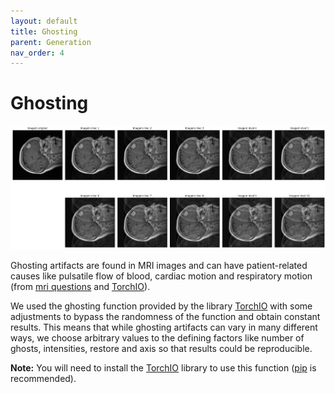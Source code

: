 ```yaml
---
layout: default
title: Ghosting
parent: Generation
nav_order: 4
---
```


# Ghosting
![Ghosting examples](ghosting.png)

Ghosting artifacts are found in MRI images and can have patient-related causes like pulsatile flow of blood, cardiac motion and respiratory motion (from [mri questions](https://mriquestions.com/why-discrete-ghosts.html) and [TorchIO](https://torchio.readthedocs.io/transforms/augmentation.html#torchio.transforms.RandomGhosting)).

We used the ghosting function provided by the library [TorchIO](https://torchio.readthedocs.io/transforms/augmentation.html) with some adjustments to bypass the randomness of the function and obtain constant results. This means that while ghosting artifacts can vary in many different ways, we choose arbitrary values to the defining factors like number of ghosts, intensities, restore and axis so that results could be reproducible.

**Note:** You will need to install the [TorchIO](https://torchio.readthedocs.io/transforms/augmentation.html) library to use this function ([pip](https://pypi.org/project/pip/) is recommended).
